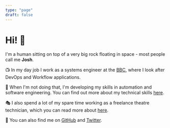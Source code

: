 ```yaml
---
type: "page"
draft: false
---
```


# Hi! 👋

I'm a human sitting on top of a very big rock floating in space - most people call me **Josh**.

📺 In my day job I work as a systems engineer at the [BBC](https://www.bbc.co.uk/), where I look after DevOps and Workflow applications.

🔧 When I'm not doing that, I'm developing my skills in automation and software engineering. You can find out more about my technical skills [here](/infrastructure).

🎭 I also spend a lot of my spare time working as a freelance theatre technician, which you can read more about [here](/theatre).

📱 You can also find me on [GitHub](https://github.com/jbayfield) and [Twitter](https://twitter.com/joshuabayfield).